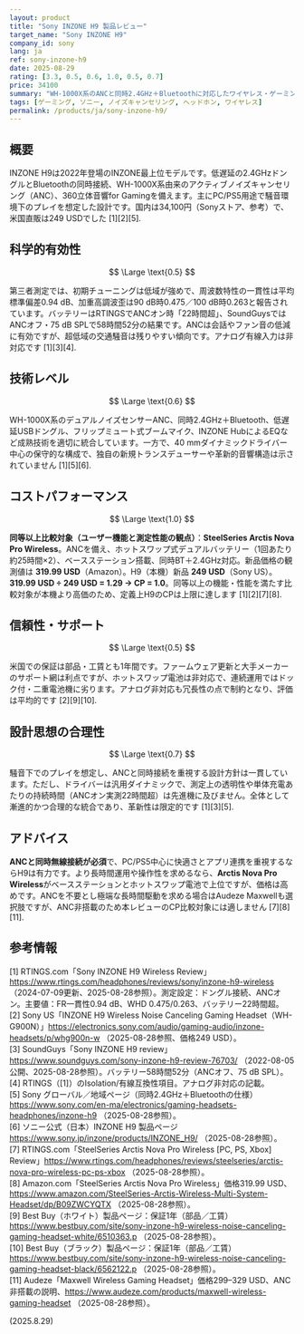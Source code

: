 ```yaml
---
layout: product
title: "Sony INZONE H9 製品レビュー"
target_name: "Sony INZONE H9"
company_id: sony
lang: ja
ref: sony-inzone-h9
date: 2025-08-29
rating: [3.3, 0.5, 0.6, 1.0, 0.5, 0.7]
price: 34100
summary: "WH-1000X系のANCと同時2.4GHz＋Bluetoothに対応したワイヤレス・ゲーミングヘッドセットです。遮音と使い勝手は良好ですが、従来型ダイナミック駆動と単一バッテリーにより、測定上の忠実度と持続時間は最新上位機に劣ります。"
tags: [ゲーミング, ソニー, ノイズキャンセリング, ヘッドホン, ワイヤレス]
permalink: /products/ja/sony-inzone-h9/
---
```

## 概要

INZONE H9は2022年登場のINZONE最上位モデルです。低遅延の2.4GHzドングルとBluetoothの同時接続、WH-1000X系由来のアクティブノイズキャンセリング（ANC）、360立体音響for Gamingを備えます。主にPC/PS5用途で騒音環境下のプレイを想定した設計です。国内は34,100円（Sonyストア、参考）で、米国直販は249 USDでした [1][2][5].

## 科学的有効性

$$ \Large \text{0.5} $$

第三者測定では、初期チューニングは低域が強めで、周波数特性の一貫性は平均標準偏差0.94 dB、加重高調波歪は90 dB時0.475／100 dB時0.263と報告されています。バッテリーはRTINGSでANCオン時「22時間超」、SoundGuysではANCオフ・75 dB SPLで58時間52分の結果です。ANCは会話やファン音の低減に有効ですが、超低域の交通騒音は残りやすい傾向です。アナログ有線入力は非対応です [1][3][4].

## 技術レベル

$$ \Large \text{0.6} $$

WH-1000X系のデュアルノイズセンサーANC、同時2.4GHz＋Bluetooth、低遅延USBドングル、フリップミュート式ブームマイク、INZONE HubによるEQなど成熟技術を適切に統合しています。一方で、40 mmダイナミックドライバー中心の保守的な構成で、独自の新規トランスデューサーや革新的音響構造は示されていません [1][5][6].

## コストパフォーマンス

$$ \Large \text{1.0} $$

**同等以上比較対象（ユーザー機能と測定性能の観点）**：**SteelSeries Arctis Nova Pro Wireless**。ANCを備え、ホットスワップ式デュアルバッテリー（1回あたり約25時間×2）、ベースステーション搭載、同時BT＋2.4GHz対応。新品価格の観測値は **319.99 USD**（Amazon）。H9（本機）新品 **249 USD**（Sony US）。  
**319.99 USD ÷ 249 USD = 1.29 → CP = 1.0**。同等以上の機能・性能を満たす比較対象が本機より高価のため、定義上H9のCPは上限に達します [1][2][7][8].

## 信頼性・サポート

$$ \Large \text{0.5} $$

米国での保証は部品・工賃とも1年間です。ファームウェア更新と大手メーカーのサポート網は利点ですが、ホットスワップ電池は非対応で、連続運用ではドック付・二重電池機に劣ります。アナログ非対応も冗長性の点で制約となり、評価は平均的です [2][9][10].

## 設計思想の合理性

$$ \Large \text{0.7} $$

騒音下でのプレイを想定し、ANCと同時接続を重視する設計方針は一貫しています。ただし、ドライバーは汎用ダイナミックで、測定上の透明性や単体充電あたりの持続時間（ANCオン実測22時間超）は先進機に及びません。全体として漸進的かつ合理的な統合であり、革新性は限定的です [1][3][5].

## アドバイス

**ANCと同時無線接続が必須**で、PC/PS5中心に快適さとアプリ連携を重視するならH9は有力です。より長時間運用や操作性を求めるなら、**Arctis Nova Pro Wireless**がベースステーションとホットスワップ電池で上位ですが、価格は高めです。ANCを不要とし極端な長時間駆動を求める場合はAudeze Maxwellも選択肢ですが、ANC非搭載のため本レビューのCP比較対象には適しません [7][8][11].

## 参考情報

[1] RTINGS.com「Sony INZONE H9 Wireless Review」https://www.rtings.com/headphones/reviews/sony/inzone-h9-wireless （2024-07-09更新、2025-08-28参照）。測定設定：ドングル接続、ANCオン。主要値：FR一貫性0.94 dB、WHD 0.475/0.263、バッテリー22時間超。  
[2] Sony US「INZONE H9 Wireless Noise Canceling Gaming Headset（WH-G900N）」https://electronics.sony.com/audio/gaming-audio/inzone-headsets/p/whg900n-w （2025-08-28参照、価格249 USD）。  
[3] SoundGuys「Sony INZONE H9 review」https://www.soundguys.com/sony-inzone-h9-review-76703/ （2022-08-05公開、2025-08-28参照）。バッテリー58時間52分（ANCオフ、75 dB SPL）。  
[4] RTINGS（[1]）のIsolation/有線互換性項目。アナログ非対応の記載。  
[5] Sony グローバル／地域ページ（同時2.4GHz＋Bluetoothの仕様）https://www.sony.com/en-ma/electronics/gaming-headsets-headphones/inzone-h9 （2025-08-28参照）。  
[6] ソニー公式（日本）INZONE H9 製品ページ https://www.sony.jp/inzone/products/INZONE_H9/ （2025-08-28参照）。  
[7] RTINGS.com「SteelSeries Arctis Nova Pro Wireless [PC, PS, Xbox] Review」https://www.rtings.com/headphones/reviews/steelseries/arctis-nova-pro-wireless-pc-ps-xbox （2025-08-28参照）。  
[8] Amazon.com「SteelSeries Arctis Nova Pro Wireless」価格319.99 USD、https://www.amazon.com/SteelSeries-Arctis-Wireless-Multi-System-Headset/dp/B09ZWCYQTX （2025-08-28参照）。  
[9] Best Buy（ホワイト）製品ページ：保証1年（部品／工賃）https://www.bestbuy.com/site/sony-inzone-h9-wireless-noise-canceling-gaming-headset-white/6510363.p （2025-08-28参照）。  
[10] Best Buy（ブラック）製品ページ：保証1年（部品／工賃）https://www.bestbuy.com/site/sony-inzone-h9-wireless-noise-canceling-gaming-headset-black/6562122.p （2025-08-28参照）。  
[11] Audeze「Maxwell Wireless Gaming Headset」価格299–329 USD、ANC非搭載の説明、https://www.audeze.com/products/maxwell-wireless-gaming-headset （2025-08-28参照）。

(2025.8.29)

